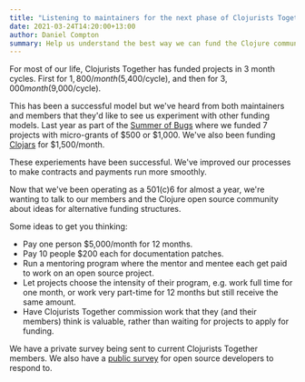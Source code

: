 ```yaml
---
title: "Listening to maintainers for the next phase of Clojurists Together"
date: 2021-03-24T14:20:00+13:00
author: Daniel Compton
summary: Help us understand the best way we can fund the Clojure community.
---
```


For most of our life, Clojurists Together has funded projects in 3 month cycles. First for $1,800/month ($5,400/cycle), and then for $3,000 month ($9,000/cycle).

This has been a successful model but we've heard from both maintainers and members that they'd like to see us experiment with other funding models. Last year as part of the [Summer of Bugs](/news/announcing-summer-of-bugs/) where we funded 7 projects with micro-grants of $500 or $1,000. We've also been funding [Clojars](/news/clojurists-together-is-funding-clojars/) for $1,500/month.

These experiements have been successful. We've improved our processes to make contracts and payments run more smoothly.

Now that we've been operating as a 501(c)6 for almost a year, we're wanting to talk to our members and the Clojure open source community about ideas for alternative funding structures.

Some ideas to get you thinking:

* Pay one person $5,000/month for 12 months.
* Pay 10 people $200 each for documentation patches.
* Run a mentoring program where the mentor and mentee each get paid to work on an open source project.
* Let projects choose the intensity of their program, e.g. work full time for one month, or work very part-time for 12 months but still receive the same amount.
* Have Clojurists Together commission work that they (and their members) think is valuable, rather than waiting for projects to apply for funding.

We have a private survey being sent to current Clojurists Together members. We also have a [public survey](https://docs.google.com/forms/d/e/1FAIpQLSdIha0JX1nmjZRTsrdG7g8vAvxjTgO6VQpnVsEgOPH664KLMg/viewform) for open source developers to respond to.
